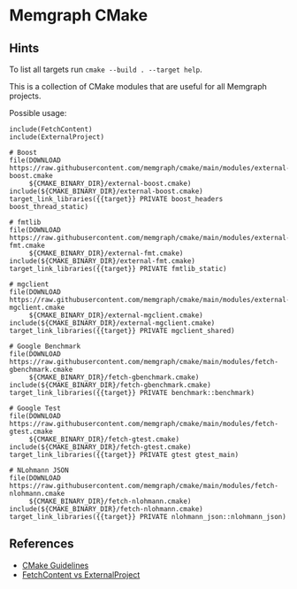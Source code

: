 # Memgraph CMake

## Hints

To list all targets run `cmake --build . --target help`.

This is a collection of CMake modules that are useful for all Memgraph
projects.

Possible usage:
```
include(FetchContent)
include(ExternalProject)

# Boost
file(DOWNLOAD https://raw.githubusercontent.com/memgraph/cmake/main/modules/external-boost.cmake
     ${CMAKE_BINARY_DIR}/external-boost.cmake)
include(${CMAKE_BINARY_DIR}/external-boost.cmake)
target_link_libraries({{target}} PRIVATE boost_headers boost_thread_static)

# fmtlib
file(DOWNLOAD https://raw.githubusercontent.com/memgraph/cmake/main/modules/external-fmt.cmake
     ${CMAKE_BINARY_DIR}/external-fmt.cmake)
include(${CMAKE_BINARY_DIR}/external-fmt.cmake)
target_link_libraries({{target}} PRIVATE fmtlib_static)

# mgclient
file(DOWNLOAD https://raw.githubusercontent.com/memgraph/cmake/main/modules/external-mgclient.cmake
     ${CMAKE_BINARY_DIR}/external-mgclient.cmake)
include(${CMAKE_BINARY_DIR}/external-mgclient.cmake)
target_link_libraries({{target}} PRIVATE mgclient_shared)

# Google Benchmark
file(DOWNLOAD https://raw.githubusercontent.com/memgraph/cmake/main/modules/fetch-gbenchmark.cmake
     ${CMAKE_BINARY_DIR}/fetch-gbenchmark.cmake)
include(${CMAKE_BINARY_DIR}/fetch-gbenchmark.cmake)
target_link_libraries({{target}} PRIVATE benchmark::benchmark)

# Google Test
file(DOWNLOAD https://raw.githubusercontent.com/memgraph/cmake/main/modules/fetch-gtest.cmake
     ${CMAKE_BINARY_DIR}/fetch-gtest.cmake)
include(${CMAKE_BINARY_DIR}/fetch-gtest.cmake)
target_link_libraries({{target}} PRIVATE gtest gtest_main)

# NLohmann JSON
file(DOWNLOAD https://raw.githubusercontent.com/memgraph/cmake/main/modules/fetch-nlohmann.cmake
     ${CMAKE_BINARY_DIR}/fetch-nlohmann.cmake)
include(${CMAKE_BINARY_DIR}/fetch-nlohmann.cmake)
target_link_libraries({{target}} PRIVATE nlohmann_json::nlohmann_json)
```

## References

* [CMake Guidelines](https://docs.salome-platform.org/latest/dev/cmake/html/various.html)
* [FetchContent vs ExternalProject](https://www.scivision.dev/cmake-fetchcontent-vs-external-project)
